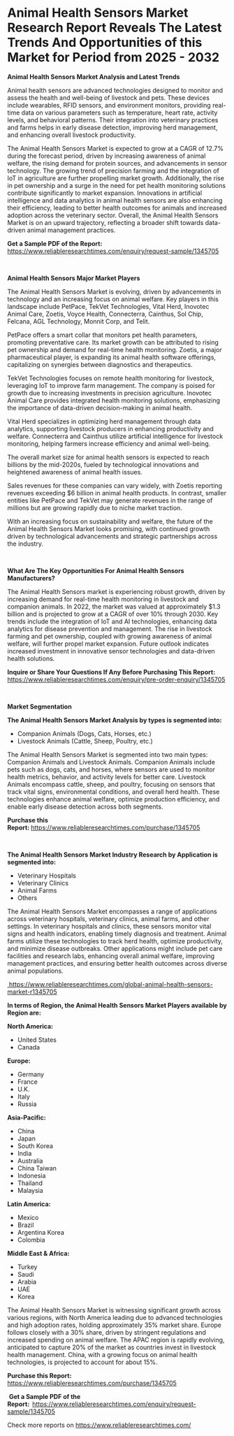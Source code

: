 <p><h1>Animal Health Sensors Market Research Report Reveals The Latest Trends And Opportunities of this Market for Period from 2025 - 2032</h1></p><p><strong>Animal Health Sensors Market Analysis and Latest Trends</strong></p>
<p><p>Animal health sensors are advanced technologies designed to monitor and assess the health and well-being of livestock and pets. These devices include wearables, RFID sensors, and environment monitors, providing real-time data on various parameters such as temperature, heart rate, activity levels, and behavioral patterns. Their integration into veterinary practices and farms helps in early disease detection, improving herd management, and enhancing overall livestock productivity.</p><p>The Animal Health Sensors Market is expected to grow at a CAGR of 12.7% during the forecast period, driven by increasing awareness of animal welfare, the rising demand for protein sources, and advancements in sensor technology. The growing trend of precision farming and the integration of IoT in agriculture are further propelling market growth. Additionally, the rise in pet ownership and a surge in the need for pet health monitoring solutions contribute significantly to market expansion. Innovations in artificial intelligence and data analytics in animal health sensors are also enhancing their efficiency, leading to better health outcomes for animals and increased adoption across the veterinary sector. Overall, the Animal Health Sensors Market is on an upward trajectory, reflecting a broader shift towards data-driven animal management practices.</p></p>
<p><strong>Get a Sample PDF of the Report:&nbsp;</strong> <a href="https://www.reliableresearchtimes.com/enquiry/request-sample/1345705?utm_campaign=2315&utm_medium=2&utm_source=Github&utm_content=ia&utm_term=10022025&utm_id=animal-health-sensors">https://www.reliableresearchtimes.com/enquiry/request-sample/1345705</a></p>
<p>&nbsp;</p>
<p><strong>Animal Health Sensors Major Market Players</strong></p>
<p><p>The Animal Health Sensors Market is evolving, driven by advancements in technology and an increasing focus on animal welfare. Key players in this landscape include PetPace, TekVet Technologies, Vital Herd, Inovotec Animal Care, Zoetis, Voyce Health, Connecterra, Cainthus, Sol Chip, Felcana, AGL Technology, Monnit Corp, and Telit.</p><p>PetPace offers a smart collar that monitors pet health parameters, promoting preventative care. Its market growth can be attributed to rising pet ownership and demand for real-time health monitoring. Zoetis, a major pharmaceutical player, is expanding its animal health software offerings, capitalizing on synergies between diagnostics and therapeutics.</p><p>TekVet Technologies focuses on remote health monitoring for livestock, leveraging IoT to improve farm management. The company is poised for growth due to increasing investments in precision agriculture. Inovotec Animal Care provides integrated health monitoring solutions, emphasizing the importance of data-driven decision-making in animal health.</p><p>Vital Herd specializes in optimizing herd management through data analytics, supporting livestock producers in enhancing productivity and welfare. Connecterra and Cainthus utilize artificial intelligence for livestock monitoring, helping farmers increase efficiency and animal well-being.</p><p>The overall market size for animal health sensors is expected to reach billions by the mid-2020s, fueled by technological innovations and heightened awareness of animal health issues.</p><p>Sales revenues for these companies can vary widely, with Zoetis reporting revenues exceeding $6 billion in animal health products. In contrast, smaller entities like PetPace and TekVet may generate revenues in the range of millions but are growing rapidly due to niche market traction.</p><p>With an increasing focus on sustainability and welfare, the future of the Animal Health Sensors Market looks promising, with continued growth driven by technological advancements and strategic partnerships across the industry.</p></p>
<p>&nbsp;</p>
<p><strong>What Are The Key Opportunities For Animal Health Sensors Manufacturers?</strong></p>
<p><p>The Animal Health Sensors market is experiencing robust growth, driven by increasing demand for real-time health monitoring in livestock and companion animals. In 2022, the market was valued at approximately $1.3 billion and is projected to grow at a CAGR of over 10% through 2030. Key trends include the integration of IoT and AI technologies, enhancing data analytics for disease prevention and management. The rise in livestock farming and pet ownership, coupled with growing awareness of animal welfare, will further propel market expansion. Future outlook indicates increased investment in innovative sensor technologies and data-driven health solutions.</p></p>
<p><strong>Inquire or Share Your Questions If Any Before Purchasing This Report:</strong> <a href="https://www.reliableresearchtimes.com/enquiry/pre-order-enquiry/1345705?utm_campaign=2315&utm_medium=2&utm_source=Github&utm_content=ia&utm_term=10022025&utm_id=animal-health-sensors">https://www.reliableresearchtimes.com/enquiry/pre-order-enquiry/1345705</a></p>
<p>&nbsp;</p>
<p><strong>Market Segmentation</strong></p>
<p><strong>The Animal Health Sensors Market Analysis by types is segmented into:</strong></p>
<p><ul><li>Companion Animals (Dogs, Cats, Horses, etc.)</li><li>Livestock Animals (Cattle, Sheep, Poultry, etc.)</li></ul></p>
<p><p>The Animal Health Sensors Market is segmented into two main types: Companion Animals and Livestock Animals. Companion Animals include pets such as dogs, cats, and horses, where sensors are used to monitor health metrics, behavior, and activity levels for better care. Livestock Animals encompass cattle, sheep, and poultry, focusing on sensors that track vital signs, environmental conditions, and overall herd health. These technologies enhance animal welfare, optimize production efficiency, and enable early disease detection across both segments.</p></p>
<p><strong>Purchase this Report:&nbsp;</strong><a href="https://www.reliableresearchtimes.com/purchase/1345705?utm_campaign=2315&utm_medium=2&utm_source=Github&utm_content=ia&utm_term=10022025&utm_id=animal-health-sensors">https://www.reliableresearchtimes.com/purchase/1345705</a></p>
<p>&nbsp;</p>
<p><strong>The Animal Health Sensors Market Industry Research by Application is segmented into:</strong></p>
<p><ul><li>Veterinary Hospitals</li><li>Veterinary Clinics</li><li>Animal Farms</li><li>Others</li></ul></p>
<p><p>The Animal Health Sensors Market encompasses a range of applications across veterinary hospitals, veterinary clinics, animal farms, and other settings. In veterinary hospitals and clinics, these sensors monitor vital signs and health indicators, enabling timely diagnosis and treatment. Animal farms utilize these technologies to track herd health, optimize productivity, and minimize disease outbreaks. Other applications might include pet care facilities and research labs, enhancing overall animal welfare, improving management practices, and ensuring better health outcomes across diverse animal populations.</p></p>
<p><a href="https://www.reliableresearchtimes.com/global-animal-health-sensors-market-r1345705?utm_campaign=2315&utm_medium=2&utm_source=Github&utm_content=ia&utm_term=10022025&utm_id=animal-health-sensors">&nbsp;https://www.reliableresearchtimes.com/global-animal-health-sensors-market-r1345705</a></p>
<p><strong>In terms of Region, the Animal Health Sensors Market Players available by Region are:</strong></p>
<p>
    <p> <strong> North America: </strong>
        <ul>
            <li>United States</li>
            <li>Canada</li>
        </ul>
        </p> 
    <p> <strong> Europe: </strong>
        <ul>
            <li>Germany</li>
            <li>France</li>
            <li>U.K.</li>
            <li>Italy</li>
            <li>Russia</li>
        </ul>
        </p> 
    <p> <strong> Asia-Pacific: </strong>
        <ul>
            <li>China</li>
            <li>Japan</li>
            <li>South Korea</li>
            <li>India</li>
            <li>Australia</li>
            <li>China Taiwan</li>
            <li>Indonesia</li>
            <li>Thailand</li>
            <li>Malaysia</li>
        </ul>
        </p> 
    <p> <strong> Latin America: </strong>
        <ul>
            <li>Mexico</li>
            <li>Brazil</li>
            <li>Argentina Korea</li>
            <li>Colombia</li>
        </ul>
        </p> 
    <p> <strong> Middle East & Africa: </strong>
        <ul>
            <li>Turkey</li>
            <li>Saudi</li>
            <li>Arabia</li>
            <li>UAE</li>
            <li>Korea</li>
        </ul>
    </p>
    </p>
<p><p>The Animal Health Sensors Market is witnessing significant growth across various regions, with North America leading due to advanced technologies and high adoption rates, holding approximately 35% market share. Europe follows closely with a 30% share, driven by stringent regulations and increased spending on animal welfare. The APAC region is rapidly evolving, anticipated to capture 20% of the market as countries invest in livestock health management. China, with a growing focus on animal health technologies, is projected to account for about 15%.</p></p>
<p><strong>Purchase this Report: </strong><a href="https://www.reliableresearchtimes.com/purchase/1345705?utm_campaign=2315&utm_medium=2&utm_source=Github&utm_content=ia&utm_term=10022025&utm_id=animal-health-sensors">https://www.reliableresearchtimes.com/purchase/1345705</a></p>
<p>&nbsp;<strong>Get a Sample PDF of the Report:&nbsp;&nbsp;</strong><a href="https://www.reliableresearchtimes.com/enquiry/request-sample/1345705?utm_campaign=2315&utm_medium=2&utm_source=Github&utm_content=ia&utm_term=10022025&utm_id=animal-health-sensors">https://www.reliableresearchtimes.com/enquiry/request-sample/1345705</a></p>
<p><strong></strong></p>
<p>Check more reports on <a href="https://www.reliableresearchtimes.com/?utm_campaign=2315&utm_medium=2&utm_source=Github&utm_content=ia&utm_term=10022025&utm_id=animal-health-sensors">https://www.reliableresearchtimes.com/</a></p>